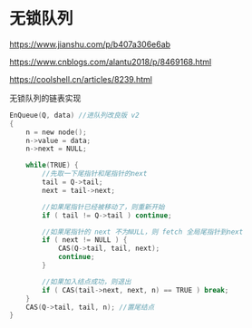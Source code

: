 # 无锁队列

https://www.jianshu.com/p/b407a306e6ab

https://www.cnblogs.com/alantu2018/p/8469168.html

https://coolshell.cn/articles/8239.html



无锁队列的链表实现

```c
EnQueue(Q, data) //进队列改良版 v2 
{
    n = new node();
    n->value = data;
    n->next = NULL;

    while(TRUE) {
        //先取一下尾指针和尾指针的next
        tail = Q->tail;
        next = tail->next;

        //如果尾指针已经被移动了，则重新开始
        if ( tail != Q->tail ) continue;

        //如果尾指针的 next 不为NULL，则 fetch 全局尾指针到next
        if ( next != NULL ) {
            CAS(Q->tail, tail, next);
            continue;
        }

        //如果加入结点成功，则退出
        if ( CAS(tail->next, next, n) == TRUE ) break;
    }
    CAS(Q->tail, tail, n); //置尾结点
}
```

